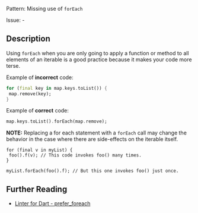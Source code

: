 Pattern: Missing use of `forEach`

Issue: -

## Description

Using `forEach` when you are only going to apply a function or method to all
elements of an iterable is a good practice because it makes your code more
terse.

Example of **incorrect** code:
```dart
for (final key in map.keys.toList()) {
 map.remove(key);
}
```

Example of **correct** code:
```dart
map.keys.toList().forEach(map.remove);
```

**NOTE:** Replacing a for each statement with a `forEach` call may change the 
behavior in the case where there are side-effects on the iterable itself.
```
for (final v in myList) {
 foo().f(v); // This code invokes foo() many times.
}

myList.forEach(foo().f); // But this one invokes foo() just once.
```

## Further Reading

* [Linter for Dart - prefer_foreach](https://dart-lang.github.io/linter/lints/prefer_foreach.html)